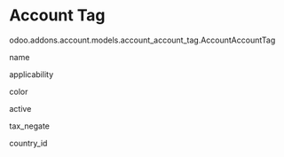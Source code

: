 # Account Tag

<div class="automodel" main="">

odoo.addons.account.models.account_account_tag.AccountAccountTag

<div class="autofield">

name

</div>

<div class="autofield">

applicability

</div>

<div class="autofield">

color

</div>

<div class="autofield">

active

</div>

<div class="autofield">

tax_negate

</div>

<div class="autofield">

country_id

</div>

</div>
